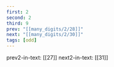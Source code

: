 ```yaml
---
first: 2
second: 2
third: 9
prev: "[[many_digits/2/28]]"
next: "[[many_digits/2/30]]"
tags: [odd]
---
```

prev2-in-text: [[27]]
next2-in-text: [[31]]

